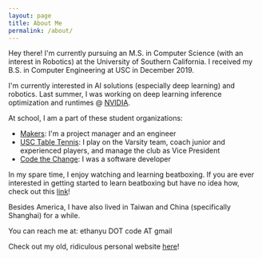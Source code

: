 ```yaml
---
layout: page
title: About Me
permalink: /about/
---
```


<!-- ![placeholder](https://ethan-yu0503.github.io/docs/Pics/artsyMe.jpg "Large example image")
 -->
Hey there!
I'm currently pursuing an M.S. in Computer Science (with an interest in Robotics) at the University of Southern California. I received my B.S. in Computer Engineering at USC in December 2019.

I'm currently interested in AI solutions (especially deep learning) and robotics.
Last summer, I was working on deep learning inference optimization and runtimes @ [NVIDIA](https://www.nvidia.com/en-us/deep-learning-ai/).

At school, I am a part of these student organizations:
- [Makers](http://viterbimakers.usc.edu/): I'm a project manager and an engineer
- [USC Table Tennis](https://www.facebook.com/uscpingpongposse/): I play on the Varsity team, coach junior
and experienced players, and manage the club as Vice President
- [Code the Change](https://www.ctcusc.com/): I was a software developer

In my spare time, I enjoy watching and learning beatboxing. If you are ever interested in
getting started to learn beatboxing but have no idea how, check out this [link](https://medium.com/@ethanyu/beatboxing-resources-compilation-bbdb0364023a)! 

Besides America, I have also lived in Taiwan and China (specifically Shanghai) for a while.

You can reach me at: ethanyu DOT code AT gmail

Check out my old, ridiculous personal website [here](https://ethany.me/old-page/hello.html)!
